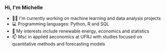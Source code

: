 ### Hi, I'm Michelle 

- 👩‍💻 I'm currently working on machine learning and data analysis projects
- 💻 Programming languages: Python, R and SQL
- 🎲 My interests include renewable energy, economics and statistics
- 📫 Msc in applied aeconomics at UFRJ with studies focused on quantitative methods and forecasting models



<!--

 <div>
 <p align="left">
   <a href="https://github.com/michellemalher">
   <img height="175em" src="https://github-readme-stats.vercel.app/api?username=michellemalher&show_icons=true&theme=radical&include_all_commits=true&count_private=true"/>
   <img height="175em" src="https://github-readme-stats.vercel.app/api/top-langs/?username=michellemalher&layout=compact&langs_count=16&theme=radical"/>
<div>
 
<!--
  ![Snake animation](https://github.com/michellemalher/michellemalher/blob/output/github-contribution-grid-snake.svg)
-->
